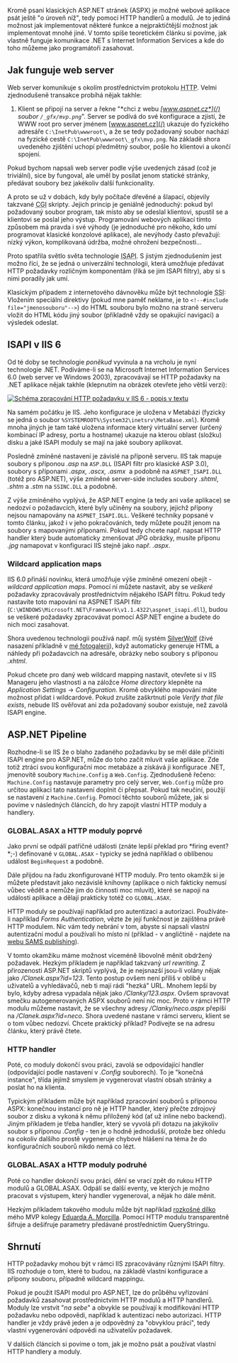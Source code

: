 <!-- dcterms:identifier = aspnetcz#10 -->
<!-- dcterms:title = Pohled do hlubin webserverovy duše (aneb jak fungují HTTP moduly a handlery) -->
<!-- dcterms:abstract = Kromě psaní klasických ASP.NET stránek (ASPX) je možné webové aplikace psát ještě "o úroveň níž", tedy pomocí HTTP handlerů a modulů. Je to jediná možnost jak implementovat některé funkce a nejpraktičtější možnost jak implementovat mnohé jiné. V tomto spíše teoretickém článku si povíme, jak vlastně funguje komunikace .NET s Internet Information Services a kde do toho můžeme jako programátoři zasahovat. -->
<!-- x4w:category = Programování -->
<!-- np9:authorId = 1 -->
<!-- np9:authorEmail = michal.valasek@altairis.cz -->
<!-- dcterms:creator = Michal Altair Valášek -->
<!-- dcterms:created = 2005-01-10T03:55:09.127+01:00 -->
<!-- dcterms:dateAccepted = 2005-01-10T03:55:09.127+01:00 -->

Kromě psaní klasických ASP.NET stránek (ASPX) je možné webové aplikace psát ještě "o úroveň níž", tedy pomocí HTTP handlerů a modulů. Je to jediná možnost jak implementovat některé funkce a nejpraktičtější možnost jak implementovat mnohé jiné. V tomto spíše teoretickém článku si povíme, jak vlastně funguje komunikace .NET s Internet Information Services a kde do toho můžeme jako programátoři zasahovat.

## Jak funguje web server

Web server komunikuje s okolím prostřednictvím protokolu <acronym title="Hypertext Transfer Protocol">HTTP</acronym>. Velmi zjednodušeně transakce probíhá nějak takhle:

1.  Klient se připojí na server a řekne "*chci z webu *[*www.aspnet.cz*](/)* soubor `/_gfx/mvp.png`*". 
Server se podívá do své konfigurace a zjistí, že WWW root pro server jménem [www.aspnet.cz](/) ukazuje do fyzického adresáře `C:\InetPub\wwwroot\`, a že se tedy požadovaný soubor nachází na fyzické cestě `C:\InetPub\wwwroot\_gfx\mvp.png`. 
Na základě shora uvedeného zjištění uchopí předmětný soubor, pošle ho klientovi a ukončí spojení.

Pokud bychom napsali web server podle výše uvedených zásad (což je triviální), sice by fungoval, ale uměl by posílat jenom statické stránky, předávat soubory bez jakékoliv další funkcionality.

A proto se už v dobách, kdy byly počítače dřevěné a šlapací, objevily takzvané <acronym title="Common Gateway Interface">CGI</acronym> skripty. Jejich princip je geniálně jednoduchý: pokud byl požadovaný soubor program, tak místo aby se odeslal klientovi, spustil se a klientovi se poslal jeho výstup. Programování webových aplikací tímto způsobem má pravda i své výhody (je jednoduché pro někoho, kdo umí programovat klasické konzolové aplikace), ale nevýhody často převažují: nízký výkon, komplikovaná údržba, možné ohrožení bezpečnosti... 

Proto spatřila světlo světa technologie <acronym title="Internet Server Application Programming Interface">ISAPI</acronym>. S jistým zjednodušením jest možno říci, že se jedná o univerzální technologii, která umožňuje předávat HTTP požadavky rozličným komponentám (říká se jim ISAPI filtry), aby si s nimi poradily jak umí. 

Klasickým případem z internetového dávnověku může být technologie <acronym title="Server-side Includes">SSI</acronym>: Vložením speciální direktivy (pokud mne paměť neklame, je to `<!--#include file="jmenosouboru"-->`) do HTML souboru bylo možno na straně serveru vložit do HTML kódu jiný soubor (příkladně vždy se opakující navigaci) a výsledek odeslat. 

## ISAPI v IIS 6

Od té doby se technologie *poněkud* vyvinula a na vrcholu je nyní technologie .NET. Podíváme-li se na Microsoft Internet Information Services 6.0 (web server ve Windows 2003), zpracovávají se HTTP požadavky na .NET aplikace nějak takhle (klepnutím na obrázek otevřete jeho větší verzi):

[![Schéma zpracování HTTP požadavku v IIS 6 - popis v textu](https://www.cdn.altairis.cz/Blog/2005/20050110-process-schema-lq.png "Schéma zpracování HTTP požadavku")](https://www.cdn.altairis.cz/Blog/2005/20050110-process-schema-hq.png)

Na samém počátku je IIS. Jeho konfigurace je uložena v Metabázi (fyzicky se jedná o soubor `%SYSTEMROOT%\System32\inetsrv\MetaBase.xml`). Kromě mnoha jiných je tam také uložena informace který virtuální server (určený kombinací IP adresy, portu a hostname) ukazuje na kterou oblast (složku) disku a jaké ISAPI moduly se mají na jaké soubory aplikovat.

Posledně zmíněné nastavení je závislé na příponě serveru. IIS tak mapuje soubory s příponou *.asp* na `ASP.DLL` (ISAPI filtr pro klasické ASP 3.0), soubory s příponami *.aspx, .ascx, .asmx*  a podobně na `ASPNET_ISAPI.DLL` (totéž pro ASP.NET), výše zmíněné server-side includes soubory *.shtml*, *.shtm* a *.stm* na `SSINC.DLL` a podobně.

Z výše zmíněného vyplývá, že ASP.NET engine (a tedy ani vaše aplikace) se nedozví o požadavcích, které byly učiněny na soubory, jejichž přípony nejsou namapovány na `ASPNET_ISAPI.DLL`. Veškeré techniky popsané v tomto článku, jakož i v jeho pokračováních, tedy můžete použít jenom na soubory s mapovanými příponami. Pokud tedy chcete např. napsat HTTP handler který bude automaticky zmenšovat JPG obrázky, musíte příponu *.jpg* namapovat v konfiguraci IIS stejně jako např. *.aspx*. 

### Wildcard application maps

IIS 6.0 přináší novinku, která umožňuje výše zmíněné omezení obejít - *wildcard application maps*. Pomocí ní můžete nastavit, aby se *veškeré* požadavky zpracovávaly prostřednictvím nějakého ISAPI filtru. Pokud tedy nastavíte toto mapování na ASPNET ISAPI filtr (`C:\WINDOWS\Microsoft.NET\Framework\v1.1.4322\aspnet_isapi.dll`), budou se veškeré požadavky zpracovávat pomocí ASP.NET engine a budete do nich moci zasahovat.

Shora uvedenou technologii používá např. můj systém [SilverWolf](http://software.altaircom.net/software/silverwolf.aspx) (živé nasazení příkladně v [mé fotogalerii](http://gallery.rider.cz/default.xhtml)), když automaticky generuje HTML a náhledy při požadavcích na adresáře, obrázky nebo soubory s příponou *.xhtml*.

Pokud chcete pro daný web wildcard mapping nastavit, otevřete si v IIS Manageru jeho vlastnosti a na záložce *Home directory* klepněte na *Application Settings* -> *Configuration*. Kromě obvyklého mapování máte možnost přidat i wildcardové. Pokud zrušíte zaškrtnutí pole *Verify that file exists*, nebude IIS ověřovat ani zda požadovaný soubor existuje, než zavolá ISAPI engine.

## ASP.NET Pipeline

Rozhodne-li se IIS že o blaho zadaného požadavku by se měl dále přičiniti ISAPI engine pro ASP.NET, může do toho začít mluvit vaše aplikace. Zde totiž ztrácí svou konfigurační moc metabáze a získává ji konfigurace .NET, jmenovitě soubory `Machine.Config` a `Web.Config`. Zjednodušeně řečeno: `Machine.Config` nastavuje parametry pro celý server, `Web.Config` může pro určitou aplikaci tato nastavení doplnit či přepsat. Pokud tak neučiní, použijí se nastavení z `Machine.Config`. Pomocí těchto souborů můžete, jak si povíme v následných článcích, do hry zapojit vlastní HTTP moduly a handlery.

### GLOBAL.ASAX a HTTP moduly poprvé

Jako první se odpálí patřičné události (znáte lepší překlad pro *firing event? *;-) definované v `GLOBAL.ASAX` - typicky se jedná například o oblíbenou událost `BeginRequest` a podobně.

Dále přijdou na řadu zkonfigurované HTTP moduly. Pro tento okamžik si je můžete představit jako nezávislé knihovny (aplikace o nich fakticky nemusí vůbec vědět a nemůže jim do činnosti moc mluvit), které se napojí na události aplikace a dělají prakticky totéž co `GLOBAL.ASAX`.

HTTP moduly se používají například pro autentizaci a autorizaci. Používáte-li například *Forms Authentication*, vězte že její funkčnost je zajištěna právě HTTP modulem. Nic vám tedy nebrání v tom, abyste si napsali vlastní autentizační modul a používali ho místo ní (příklad - v angličtině - najdete na [webu SAMS publishing](http://www.samspublishing.com/articles/article.asp?p=25466&seqNum=1)).

V tomto okamžiku máme možnost víceméně libovolně měnit obdržený požadavek. Hezkým příkladem je například takzvaný *url rewriting*. Z přirozenosti ASP.NET skriptů vyplývá, že je nejsnazší jsou-li volány nějak jako */Clanek.aspx?id=123*. Tento postup ovšem není příliš v oblibě u uživatelů a vyhledávačů, neb ti mají rádi "hezká" URL. Mnohem lepší by bylo, kdyby adresa vypadala nějak jako */Clanky/123.aspx*. Ovšem spravovat smečku autogenerovaných ASPX souborů není nic moc. Proto v rámci HTTP modulu můžeme nastavit, že se všechny adresy */Clanky/neco.aspx* přepíší na */Clanek.aspx?id=neco*. Shora uvedené nastane v rámci serveru, klient se o tom vůbec nedozví. Chcete praktický příklad? Podívejte se na adresu článku, který právě čtete.

### HTTP handler

Poté, co moduly dokončí svou práci, zavolá se odpovídající handler (odpovídající podle nastavení v *.Config* souborech). To je "konečná instance", třída jejímž smyslem je vygenerovat vlastní obsah stránky a poslat ho na klienta.

Typickým příkladem může být například zpracování souborů s příponou ASPX: konečnou instancí pro ně je HTTP handler, který přečte zdrojový soubor z disku a vykoná k němu přiložený kód (ať už inline nebo backend). Jiným příkladem je třeba handler, který se vyvolá při dotazu na jakýkoliv soubor s příponou *.Config* - ten je o hodně jednodušší, protože bez ohledu na cokoliv dalšího prostě vygeneruje chybové hlášení na téma že do konfiguračních souborů nikdo nemá co lézt.

### GLOBAL.ASAX a HTTP moduly podruhé

Poté co handler dokončí svou práci, dění se vrací zpět do rukou HTTP modulů a GLOBAL.ASAX. Odpálí se další eventy, ve kterých je možno pracovat s výstupem, který handler vygeneroval, a nějak ho dále měnit.

Hezkým příkladem takového modulu může být například [rozkošné dílko](http://www.mvps.org/emorcillo/dotnet/web/qse.shtml) mého MVP kolegy [Eduarda A. Morcilla](http://www.mvps.org/emorcillo/index.shtml). Pomocí HTTP modulu transparentně šifruje a dešifruje parametry předávané prostřednictím QueryStringu.

## Shrnutí

HTTP požadavky mohou být v rámci IIS zpracovávány různými ISAPI filtry. IIS rozhoduje o tom, které to budou, na základě vlastní konfigurace a přípony souboru, případně wildcard mappingu.

Pokud je použit ISAPI modul pro ASP.NET, lze do průběhu vyřizování požadavků zasahovat prostřednictvím HTTP modulů a HTTP handlerů. Moduly lze vrstvit "*na sebe*" a obvykle se používají k modifikování HTTP požadavku nebo odpovědi, například k autentizaci nebo autorizaci. HTTP handler je vždy právě jeden a je odpovědný za "obvyklou práci", tedy vlastní vygenerování odpovědi na uživatelův požadavek.

V dalších článcích si povíme o tom, jak je možno psát a používat vlastní HTTP handlery a moduly.